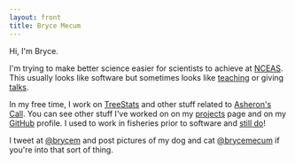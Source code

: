 ```yaml
---
layout: front
title: Bryce Mecum
---
```


Hi, I'm Bryce.

I'm trying to make better science easier for scientists to achieve at [NCEAS](https://www.nceas.ucsb.edu/). This usually looks like software but sometimes looks like [teaching](/teaching) or giving [talks](/talks).

In my free time, I work on [TreeStats](http://treestats.net) and other stuff related to [Asheron's Call](https://en.wikipedia.org/wiki/Asheron%27s_Call). You can see other stuff I've worked on on my [projects](/projects) page and on my [GitHub](https://github.com/amoeba) profile. I used to work in fisheries prior to software and [still do](http://www.aoos.org/2019-run-timing-outlook-and-forecast-summary-chinook-salmon-yukon-river-delta/)!

I tweet at [@brycem](https://twitter.com/brycem) and post pictures of my dog and cat [@brycemecum](https://www.instagram.com/brycemecum/) if you're into that sort of thing.

